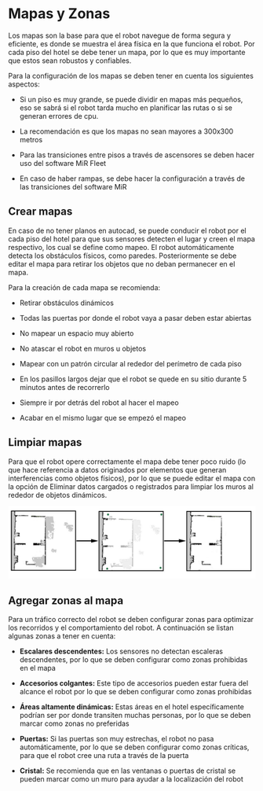 # Mapas y Zonas

Los mapas son la base para que el robot navegue de forma
segura y eficiente, es donde se muestra el área 
física en la que funciona el robot. Por cada piso
del hotel se debe tener un mapa, por lo que es 
muy importante que estos sean robustos y confiables. 

Para la configuración de los mapas se deben tener en cuenta
los siguientes aspectos:

* Si un piso es muy grande, se puede dividir en mapas más pequeños,
eso se sabrá si el robot tarda mucho en planificar las rutas o si se generan errores de cpu.
  
* La recomendación es que los mapas no sean mayores a 300x300 metros

* Para las transiciones entre pisos a través de 
ascensores se deben hacer uso del software MiR Fleet
  
* En caso de haber rampas, se debe hacer la configuración a través de las transiciones del software MiR

## Crear mapas

En caso de no tener planos en autocad, se puede
conducir el robot por el cada piso del hotel para
que sus sensores detecten el lugar y creen el mapa
respectivo, los cual se define como mapeo. El robot
automáticamente detecta los obstáculos físicos, como paredes.
Posteriormente se debe editar el mapa para retirar
los objetos que no deban permanecer en el mapa. 

Para la creación de cada mapa se recomienda:

* Retirar obstáculos dinámicos

* Todas las puertas por donde el robot vaya a pasar
deben estar abiertas

* No mapear un espacio muy abierto

* No atascar el robot en muros u objetos

* Mapear con un patrón circular al rededor del perímetro de cada piso

* En los pasillos largos dejar que el robot se quede en su sitio durante 5 minutos antes de recorrerlo

* Siempre ir por detrás del robot al hacer el mapeo

* Acabar en el mismo lugar que se empezó el mapeo

## Limpiar mapas

Para que el robot opere correctamente el mapa debe tener poco ruido (lo que hace referencia a datos originados por elementos que generan interferencias como objetos físicos), por lo que se puede
editar el mapa con la opción de Eliminar datos cargados o registrados para limpiar los muros 
al rededor de objetos dinámicos.

![Edición de mapa](../.gitbook/assets/limpiar_mapa.png)

## Agregar zonas al mapa

Para un tráfico correcto del robot se deben configurar zonas para optimizar los recorridos y el comportamiento del robot. A continuación se listan algunas zonas a tener en cuenta:

* **Escalares descendentes:** Los sensores no detectan escaleras descendentes, por lo que se deben configurar como zonas prohibidas en el mapa

* **Accesorios colgantes:** Este tipo de accesorios pueden estar fuera del alcance el robot por lo que se deben configurar como zonas prohibidas

* **Áreas altamente dinámicas:** Estas áreas en el hotel específicamente podrían ser por donde transiten muchas personas, por lo que se deben marcar como zonas no preferidas

* **Puertas:** Si las puertas son muy estrechas, el robot no pasa automáticamente, por lo que se deben configurar como zonas críticas, para que el robot cree una ruta a través de la puerta

* **Cristal:** Se recomienda que en las ventanas o puertas de cristal se pueden marcar como un muro para ayudar a la localización del robot

 